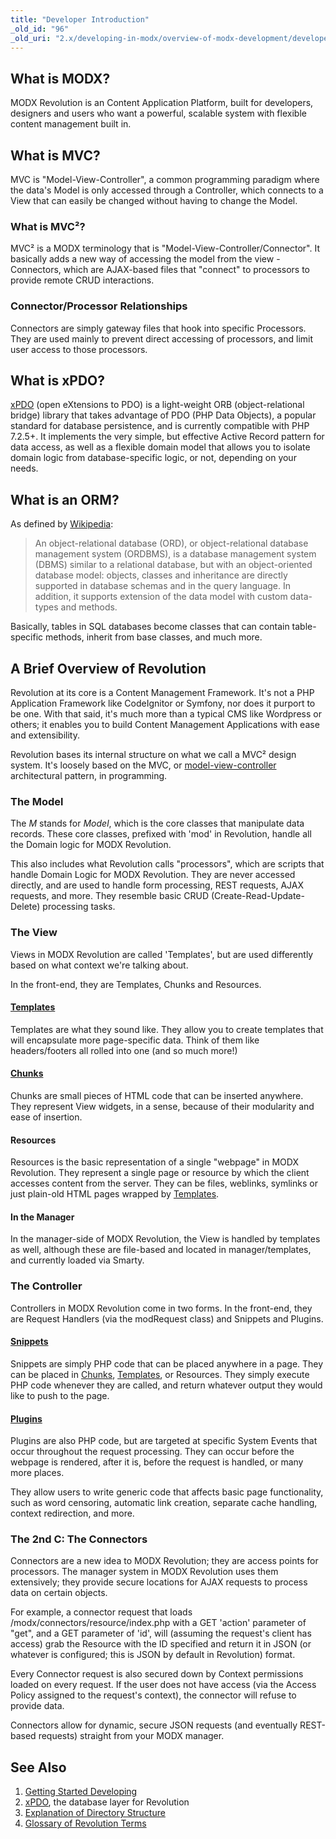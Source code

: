 ```yaml
---
title: "Developer Introduction"
_old_id: "96"
_old_uri: "2.x/developing-in-modx/overview-of-modx-development/developer-introduction"
---
```


## What is MODX?

MODX Revolution is an Content Application Platform, built for developers, designers and users who want a powerful, scalable system with flexible content management built in.

## What is MVC?

MVC is "Model-View-Controller", a common programming paradigm where the data's Model is only accessed through a Controller, which connects to a View that can easily be changed without having to change the Model.

### What is MVC²?

MVC² is a MODX terminology that is "Model-View-Controller/Connector". It basically adds a new way of accessing the model from the view - Connectors, which are AJAX-based files that "connect" to processors to provide remote CRUD interactions.

### Connector/Processor Relationships

Connectors are simply gateway files that hook into specific Processors. They are used mainly to prevent direct accessing of processors, and limit user access to those processors.

## What is xPDO?

[xPDO](extending-modx/xpdo "xPDO") (open eXtensions to PDO) is a light-weight ORB (object-relational bridge) library that takes advantage of PDO (PHP Data Objects), a popular standard for database persistence, and is currently compatible with PHP 7.2.5+. It implements the very simple, but effective Active Record pattern for data access, as well as a flexible domain model that allows you to isolate domain logic from database-specific logic, or not, depending on your needs.

## What is an ORM?

As defined by [Wikipedia](http://www.wikipedia.org/wiki/Object-relational_model):

> An object-relational database (ORD), or object-relational database management system (ORDBMS), is a database management system (DBMS) similar to a relational database, but with an object-oriented database model: objects, classes and inheritance are directly supported in database schemas and in the query language. In addition, it supports extension of the data model with custom data-types and methods.

Basically, tables in SQL databases become classes that can contain table-specific methods, inherit from base classes, and much more.

## A Brief Overview of Revolution

Revolution at its core is a Content Management Framework. It's not a PHP Application Framework like CodeIgnitor or Symfony, nor does it purport to be one. With that said, it's much more than a typical CMS like Wordpress or others; it enables you to build Content Management Applications with ease and extensibility.

Revolution bases its internal structure on what we call a MVC² design system. It's loosely based on the MVC, or [model-view-controller](http://en.wikipedia.org/wiki/Model-view-controller) architectural pattern, in programming.

### The Model

The _M_ stands for _Model_, which is the core classes that manipulate data records. These core classes, prefixed with 'mod' in Revolution, handle all the Domain logic for MODX Revolution.

This also includes what Revolution calls "processors", which are scripts that handle Domain Logic for MODX Revolution. They are never accessed directly, and are used to handle form processing, REST requests, AJAX requests, and more. They resemble basic CRUD (Create-Read-Update-Delete) processing tasks.

### The View

Views in MODX Revolution are called 'Templates', but are used differently based on what context we're talking about.

In the front-end, they are Templates, Chunks and Resources.

#### [Templates](building-sites/elements/templates "Templates")

Templates are what they sound like. They allow you to create templates that will encapsulate more page-specific data. Think of them like headers/footers all rolled into one (and so much more!)

#### [Chunks](building-sites/elements/chunks "Chunks")

Chunks are small pieces of HTML code that can be inserted anywhere. They represent View widgets, in a sense, because of their modularity and ease of insertion.

#### Resources

Resources is the basic representation of a single "webpage" in MODX Revolution. They represent a single page or resource by which the client accesses content from the server. They can be files, weblinks, symlinks or just plain-old HTML pages wrapped by [Templates](building-sites/elements/templates "Templates").

#### In the Manager

In the manager-side of MODX Revolution, the View is handled by templates as well, although these are file-based and located in manager/templates, and currently loaded via Smarty.

### The Controller

Controllers in MODX Revolution come in two forms. In the front-end, they are Request Handlers (via the modRequest class) and Snippets and Plugins.

#### [Snippets](extending-modx/snippets "Snippets")

Snippets are simply PHP code that can be placed anywhere in a page. They can be placed in [Chunks](building-sites/elements/chunks "Chunks"), [Templates](building-sites/elements/templates "Templates"), or Resources. They simply execute PHP code whenever they are called, and return whatever output they would like to push to the page.

#### [Plugins](extending-modx/plugins "Plugins")

Plugins are also PHP code, but are targeted at specific System Events that occur throughout the request processing. They can occur before the webpage is rendered, after it is, before the request is handled, or many more places.

They allow users to write generic code that affects basic page functionality, such as word censoring, automatic link creation, separate cache handling, context redirection, and more.

### The 2nd C: The Connectors

Connectors are a new idea to MODX Revolution; they are access points for processors. The manager system in MODX Revolution uses them extensively; they provide secure locations for AJAX requests to process data on certain objects.

For example, a connector request that loads /modx/connectors/resource/index.php with a GET 'action' parameter of "get", and a GET parameter of 'id', will (assuming the request's client has access) grab the Resource with the ID specified and return it in JSON (or whatever is configured; this is JSON by default in Revolution) format.

Every Connector request is also secured down by Context permissions loaded on every request. If the user does not have access (via the Access Policy assigned to the request's context), the connector will refuse to provide data.

Connectors allow for dynamic, secure JSON requests (and eventually REST-based requests) straight from your MODX manager.

## See Also

1. [Getting Started Developing](extending-modx/getting-started)
2. [xPDO](extending-modx/xpdo), the database layer for Revolution
3. [Explanation of Directory Structure](getting-started/directory-structure "Explanation of Directory Structure")
4. [Glossary of Revolution Terms](getting-started/glossary "Glossary of Revolution Terms")
